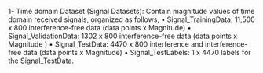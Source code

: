 1-	Time domain Dataset (Signal Datasets):
Contain magnitude values of time domain received signals,  organized as follows,
•	Signal_TrainingData:  11,500 x 800 interference-free data (data points x Magnitude)
•	Signal_ValidationData: 1302 x 800 interference-free data (data points x Magnitude )
•	Signal_TestData: 4470 x 800 interference and interference-free data (data points x Magnitude)
•	Signal_TestLabels: 1 x 4470 labels for the Signal_TestData.
